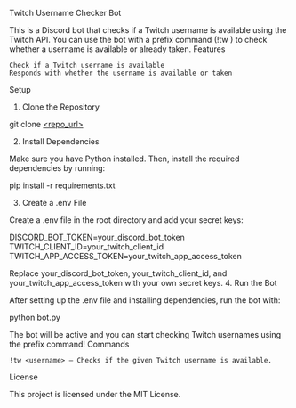 Twitch Username Checker Bot

This is a Discord bot that checks if a Twitch username is available using the Twitch API. You can use the bot with a prefix command (!tw <username>) to check whether a username is available or already taken.
Features

    Check if a Twitch username is available
    Responds with whether the username is available or taken

Setup
1. Clone the Repository

git clone [<repo_url>](https://github.com/Cxsred/Twitch-Username-Checker/tree/main)

2. Install Dependencies

Make sure you have Python installed. Then, install the required dependencies by running:

pip install -r requirements.txt

3. Create a .env File

Create a .env file in the root directory and add your secret keys:

DISCORD_BOT_TOKEN=your_discord_bot_token
TWITCH_CLIENT_ID=your_twitch_client_id
TWITCH_APP_ACCESS_TOKEN=your_twitch_app_access_token

Replace your_discord_bot_token, your_twitch_client_id, and your_twitch_app_access_token with your own secret keys.
4. Run the Bot

After setting up the .env file and installing dependencies, run the bot with:

python bot.py

The bot will be active and you can start checking Twitch usernames using the prefix command!
Commands

    !tw <username> – Checks if the given Twitch username is available.

License

This project is licensed under the MIT License.
